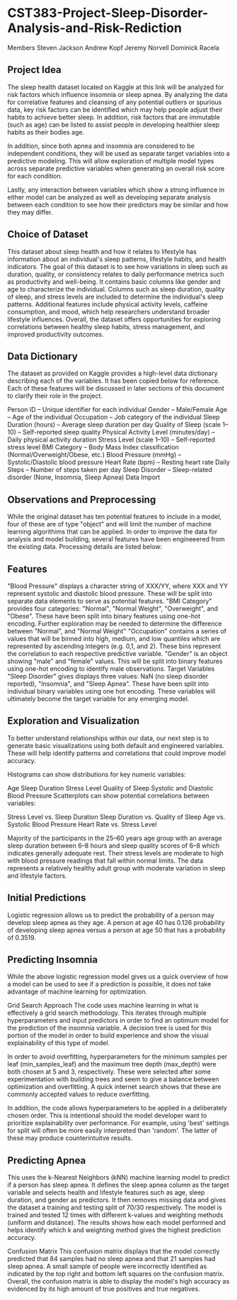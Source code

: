 # CST383-Project-Sleep-Disorder-Analysis-and-Risk-Rediction
Members
Steven Jackson
Andrew Kopf
Jeremy Norvell
Dominick Racela


## Project Idea
The sleep health dataset located on Kaggle at this link will be analyzed for risk factors which influence insomnia or sleep apnea. By analyzing the data for correlative features and cleansing of any potential outliers or spurious data, key risk factors can be identified which may help people adjust their habits to achieve better sleep. In addition, risk factors that are immutable (such as age) can be listed to assist people in developing healthier sleep habits as their bodies age.

In addition, since both apnea and insomnia are considered to be independent conditions, they will be used as separate target variables into a predictive modeling. This will allow exploration of multiple model types across separate predictive variables when generating an overall risk score for each condition.

Lastly, any interaction between variables which show a strong influence in either model can be analyzed as well as developing separate analysis between each condition to see how their predictors may be similar and how they may differ.

## Choice of Dataset
This dataset about sleep health and how it relates to lifestyle has information about an individual's sleep patterns, lifestyle habits, and health indicators. The goal of this dataset is to see how variations in sleep such as duration, quality, or consistency relates to daily performance metrics such as productivity and well-being. It contains basic columns like gender and age to characterize the individual. Columns such as sleep duration, quality of sleep, and stress levels are included to determine the individual's sleep patterns. Additional features include physical activity levels, caffeine consumption, and mood, which help researchers understand broader lifestyle influences. Overall, the dataset offers opportunities for exploring correlations between healthy sleep habits, stress management, and improved productivity outcomes.

## Data Dictionary
The dataset as provided on Kaggle provides a high-level data dictionary describing each of the variables. It has been copied below for reference. Each of these features will be discussed in later sections of this document to clarify their role in the project.

Person ID – Unique identifier for each individual
Gender – Male/Female
Age – Age of the individual
Occupation – Job category of the individual
Sleep Duration (hours) – Average sleep duration per day
Quality of Sleep (scale 1–10) – Self-reported sleep quality
Physical Activity Level (minutes/day) – Daily physical activity duration
Stress Level (scale 1–10) – Self-reported stress level
BMI Category – Body Mass Index classification (Normal/Overweight/Obese, etc.)
Blood Pressure (mmHg) – Systolic/Diastolic blood pressure
Heart Rate (bpm) – Resting heart rate
Daily Steps – Number of steps taken per day
Sleep Disorder – Sleep-related disorder (None, Insomnia, Sleep Apnea)
Data Import

## Observations and Preprocessing
While the original dataset has ten potential features to include in a model, four of these are of type "object" and will limit the number of machine learning algorithims that can be applied. In order to improve the data for analysis and model building, several features have been engineeered from the existing data. Processing details are listed below:

## Features
"Blood Pressure" displays a character string of XXX/YY, where XXX and YY represent systolic and diastolic blood pressure. These will be split into separate data elements to serve as potential features.
"BMI Category" provides four categories: "Normal", "Normal Weight", "Overweight", and "Obese". These have been split into binary features using one-hot encoding. Further exploration may be needed to determine the difference between "Normal", and "Normal Weight"
"Occupation" contains a series of values that will be binned into high, medium, and low quantiles which are represented by ascending integers (e.g. 0,1, and 2). These bins represent the correlation to each respective predictive variable.
"Gender" is an object showing "male" and "female" values. This will be split into binary features using one-hot encoding to identify male observations.
Target Variables
"Sleep Disorder" gives displays three values: NaN (no sleep disorder reported), "Insomnia", and "Sleep Apnea". These have been split into individual binary variables using one hot encoding. These variables will ultimately become the target variable for any emerging model.

## Exploration and Visualization
To better understand relationships within our data, our next step is to generate basic visualizations using both default and engineered variables.
These will help identify patterns and correlations that could improve model accuracy.

Histograms can show distributions for key numeric variables:

Age
Sleep Duration
Stress Level
Quality of Sleep
Systolic and Diastolic Blood Pressure
Scatterplots can show potential correlations between variables:

Stress Level vs. Sleep Duration
Sleep Duration vs. Quality of Sleep
Age vs. Systolic Blood Pressure
Heart Rate vs. Stress Level

Majority of the participants in the 25–60 years age group with an average sleep duration between 6–8 hours and sleep quality scores of 6–8 which indicates generally adequate rest. Their stress levels are moderate to high with blood pressure readings that fall within normal limits. The data represents a relatively healthy adult group with moderate variation in sleep and lifestyle factors.

## Initial Predictions
Logistic regression allows us to predict the probability of a person may develop sleep apnea as they age. A person at age 40 has 0.126 probability of developing sleep apnea versus a person at age 50 that has a probability of 0.3519.

## Predicting Insomnia
While the above logistic regression model gives us a quick overview of how a model can be used to see if a prediction is possible, it does not take advantage of machine learning for optimization.

Grid Search Approach
The code uses machine learning in what is effectively a grid search methodology. This iterates through multiple hyperparameters and input predictors in order to find an optimum model for the prediction of the insomnia variable. A decision tree is used for this portion of the model in order to build experience and show the visual explainability of this type of model.

In order to avoid overfitting, hyperparameters for the minimum samples per leaf (min_samples_leaf) and the maximum tree depth (max_depth) were both chosen at 5 and 3, respectively. These were selected after some experimentation with building trees and seem to give a balance between optimization and overfitting. A quick internet search shows that these are commonly accepted values to reduce overfitting.

In addition, the code allows hyperparameters to be applied in a deliberately chosen order. This is intentional should the model developer want to prioritize explainability over performance. For example, using 'best' settings for split will often be more easily interpreted than 'random'. The latter of these may produce counterintuitve results.

## Predicting Apnea
This uses the k-Nearest Neighbors (kNN) machine learning model to predict if a person has sleep apnea. It defines the sleep apnea column as the target variable and selects health and lifestyle features such as age, sleep duration, and gender as predictors. It then removes missing data and gives the dataset a training and testing split of 70/30 respectively. The model is trained and tested 12 times with different k-values and weighting methods (uniform and distance). The results shows how each model performed and helps identify which k and weighting method gives the highest prediction accuracy.

Confusion Matrix
This confusion matrix displays that the model correctly predicted that 84 samples had no sleep apnea and that 21 samples had sleep apnea. A small sample of people were incorrectly identified as indicated by the top right and bottom left squares on the confusion matrix. Overall, the confusion matrix is able to display the model's high accuracy as evidenced by its high amount of true positives and true negatives.
